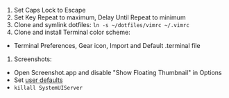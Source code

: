 1. Set Caps Lock to Escape
1. Set Key Repeat to maximum, Delay Until Repeat to minimum
1. Clone and symlink dotfiles: `ln -s ~/dotfiles/vimrc ~/.vimrc`
1. Clone and install Terminal color scheme:
- Terminal Preferences, Gear icon, Import and Default .terminal file
1. Screenshots:
- Open Screenshot.app and disable "Show Floating Thumbnail" in Options
- Set [user defaults]()
- `killall SystemUIServer`
